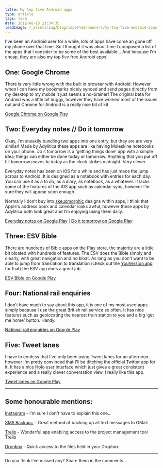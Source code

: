 ```yaml
---
title: My top five Android apps
type: article
tags: tech
date: 2012-08-13 21:34:35
leadImage: /_assets/img/blog/imported/banners/my-top-five-android-apps.jpg
---
```


I&#39;ve been an Android user for a while, lots of apps have come an gone off my phone over that time. So I thought it was about time I composed a list of the apps that I consider to be some of the best available&hellip; And because I&#39;m cheap, they are also my top five free Android apps!

## One: Google Chrome

There is very little wrong with the built in browser with Android. However when I can have my bookmarks nicely synced and send pages directly from my desktop to my mobile it just seems a no-brainer! The original beta for Android was a little bit buggy, however they have worked most of the issues out and Chrome for Android is a really nice bit of kit

[Google Chrome on Google Play](https://play.google.com/store/apps/details?id=com.android.chrome)

## Two: Everyday notes // Do it tomorrow

Okay, I&#39;m sneakily bundling two apps into one entry, but they are are very similar! Made by Adylitica these apps are like having Moleskine notebooks on your phone. Do it tomorrow is a &#39;getting things done&#39; app with a simple idea; things can either be done today or tomorrow. Anything that you put off till tomorrow moves to today as the clock strikes midnight. Very clever.

Everyday notes has been on iOS for a while and has just made the jump across to Android. It is designed as a notebook with entries for each day. You can use it as a to do, as a diary, as notebook, as a whatever. It lacks some of the features of the iOS app such as calendar sync, however I&#39;m sure they will appear soon enough.

Normally I don&#39;t buy into <a href="http://en.wikipedia.org/wiki/Skeuomorph" target="_blank">skeuomorphic</a> designs within apps, I think that Apple&#39;s address book and calendar looks awful, however these apps by Adylitica both look great and I&#39;m enjoying using them daily.

[Everyday notes on Google Play](https://play.google.com/store/apps/details?id=com.adylitica.activity) | [Do it tomorrow on Google Play](https://play.google.com/store/apps/details?id=com.adylitica.android.DoItTomorrow)

## Three: ESV Bible

There are hundreds of Bible apps on the Play store, the majority are a little bit bloated with hundreds of features. The ESV does the Bible simply and clearly, with great navigation and no bloat. As long as you don&#39;t want to be able to jump from translation to translation (check out the <a href="https://play.google.com/store/apps/details?id=com.sirma.mobile.bible.android" target="_blank">YouVersion app</a> for that) the ESV app does a great job.

[ESV Bible on Google Play](https://play.google.com/store/apps/details?id=com.subsplash.esv)

## Four: National rail enquiries</h3>

I don&#39;t have much to say about this app, it is one of my most used apps simply because I use the great British rail service so often. It has nice features such as geolocating the nearest train station to you and a big &#39;get me home&#39; button. Handy.

[National rail enquiries on Google Play](https://play.google.com/store/apps/details?id=uk.co.nationalrail.google)
## Five: Tweet lanes

I have to confess that I&#39;ve only been using Tweet lanes for an afternoon&hellip; however I&#39;m pretty convinced that I&#39;ll be ditching the official Twitter app for it. It has a nice <a href="http://developer.android.com/design/style/themes.html" target="_blank">Holo</a> user interface which just gives a great consistent experience and a really clever conversation view. I really like this app.

[Tweet lanes on Google Play](https://play.google.com/store/apps/details?id=com.tweetlanes.android)

<hr />

## Some honourable mentions:

<p> <a href="https://play.google.com/store/apps/details?id=com.instagram.android" target="_blank">Instagram</a> - I&#39;m sure I don&#39;t have to explain this one…</p><p> <a href="https://play.google.com/store/apps/details?id=com.zegoggles.smssync" target="_blank">SMS Backup+</a> - Great method of backing up all text messages to GMail</p><p> <a href="https://play.google.com/store/apps/details?id=com.trello" target="_blank">Trello</a> - Wonderful app enabling access to the project management tool Trello</p><p> <a href="https://play.google.com/store/apps/details?id=com.dropbox.android" target="_blank">Dropbox</a> - Quick access to the files held in your Dropbox</p>
<hr />
<p>Do you think I've missed any? Share them in the comments…</p>
